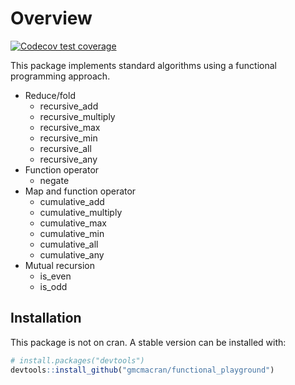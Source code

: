 
<!-- README.md is generated from README.Rmd. Please edit that file -->

# Overview

<!-- badges: start -->

[![Codecov test
coverage](https://codecov.io/gh/gmcmacran/functional_playground/branch/master/graph/badge.svg)](https://codecov.io/gh/gmcmacran/functional_playground?branch=master)
<!-- badges: end -->

This package implements standard algorithms using a functional
programming approach.

-   Reduce/fold
    -   recursive_add
    -   recursive_multiply
    -   recursive_max
    -   recursive_min
    -   recursive_all
    -   recursive_any
-   Function operator
    -   negate
-   Map and function operator
    -   cumulative_add
    -   cumulative_multiply
    -   cumulative_max
    -   cumulative_min
    -   cumulative_all
    -   cumulative_any
-   Mutual recursion
    -   is_even
    -   is_odd

## Installation

This package is not on cran. A stable version can be installed with:

``` r
# install.packages("devtools")
devtools::install_github("gmcmacran/functional_playground")
```
